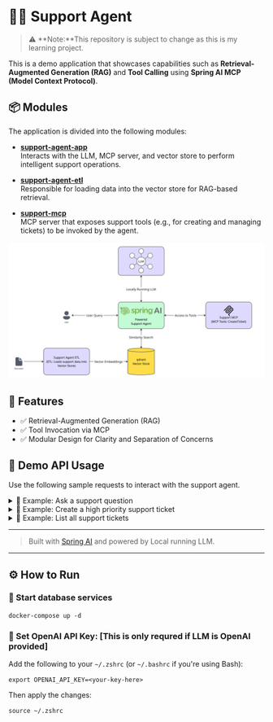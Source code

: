 # 🧑‍💼 Support Agent

> ⚠️ **Note:**This repository is subject to change as this is my learning project.


This is a demo application that showcases capabilities such as **Retrieval-Augmented Generation (RAG)** and **Tool Calling** using **Spring AI MCP (Model Context Protocol)**.

## 📦 Modules

The application is divided into the following modules:

- [**support-agent-app**](support-agent-app)  
  Interacts with the LLM, MCP server, and vector store to perform intelligent support operations.

- [**support-agent-etl**](support-agent-etl)  
  Responsible for loading data into the vector store for RAG-based retrieval.

- [**support-mcp**](support-mcp)  
  MCP server that exposes support tools (e.g., for creating and managing tickets) to be invoked by the agent.

![Spring AI.jpg](docs/Spring%20AI.jpg)

## 🚀 Features

- ✅ Retrieval-Augmented Generation (RAG)
- ✅ Tool Invocation via MCP
- ✅ Modular Design for Clarity and Separation of Concerns

## 📡 Demo API Usage

Use the following sample requests to interact with the support agent.

<details>
<summary>🧾 Example: Ask a support question</summary>

```http
POST http://localhost:8080/ai/assistant/1
Content-Type: application/json

{
  "userId": "e85c20f0-ad28-4531-9ac4-158b9b4a3ece",
  "question": "I can’t log in even though my password and 2FA seem fine. Can you help?"
}
```

```json
{
  "answer": "I'm sorry to hear about the trouble you're having with logging in. \n\nFrom our knowledge base, here are some things you can do:\n\n1. Double-check your password and 2FA details. Sometimes, a minor typo can prevent you from logging in. You may refer to the article [Common Reasons for Login Failure](https://support.example.com/articles/login-troubleshooting) for more information.\n\n2. If you're locked out due to 2FA, you can contact support with ID verification to reset it. For more details, please see the article [Resetting 2FA When Locked Out](https://support.example.com/articles/reset-2fa).\n\n3. If you suspect an issue with your password, you can reset it by clicking 'Forgot Password' on the login screen and following the emailed instructions. Here is the article [How to Reset Your Password](https://support.example.com/articles/reset-password) for your reference.\n\nIf you have tried all these steps and still can't log in, I can help create a support ticket for you. Would you like me to do that?"
}
```
</details>

<details>
<summary>🧾 Example: Create a high priority support ticket</summary>

```http
POST http://localhost:8080/ai/assistant/1
Content-Type: application/json

{
  "userId": "e85c20f0-ad28-4531-9ac4-158b9b4a3ece",
  "question": "Please create ticket with high priority.."
}
```

```json
{
  "answer": "I've created a high-priority support ticket for your login issue. The ticket ID is 321e7bdf-673b-4039-85aa-ade1e8e4bf4b. Our support team will reach out to you shortly to assist you further."
}
```
</details>

<details>
<summary>🧾 Example: List all support tickets</summary>

```http
POST http://localhost:8080/ai/assistant/1
Content-Type: application/json

{
  "userId": "e85c20f0-ad28-4531-9ac4-158b9b4a3ece",
  "question": "Please give me list of my tickets"
}
```
```json
{
  "answer": "Here is the list of your current support tickets:\n\n1. Ticket ID: 321e7bdf-673b-4039-85aa-ade1e8e4bf4b\n   Title: Login issue with correct credentials\n   Priority: HIGH\n   Description: The user can’t log in even though the password and 2FA are correct. The user has already tried all the troubleshooting steps mentioned in the knowledge base articles.\n\nIf you need further assistance, please let me know."
}
```
</details>

---
> Built with [Spring AI](https://docs.spring.io/spring-ai/reference/) and powered by Local running LLM.


---

## ⚙️ How to Run

### 🚀 Start database services

```shell
docker-compose up -d
```

### 🔐 Set OpenAI API Key: [This is only requred if LLM is OpenAI provided]

Add the following to your `~/.zshrc` (or `~/.bashrc` if you're using Bash):

```shell
export OPENAI_API_KEY=<your-key-here>
```

Then apply the changes:

```shell
source ~/.zshrc
```
